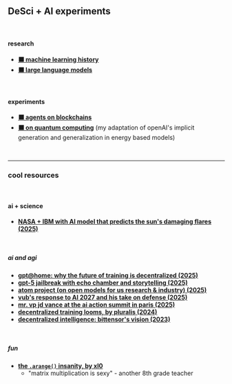 ## DeSci + AI experiments

 <br>

#### research

* **[⬛ machine learning history](deep_learning)**
* **[⬛ large language models](llms)**

<br>

#### experiments

* **[⬛ agents on blockchains](crypto_agents)**
* **[⬛ on quantum computing](EBMs)** (my adaptation of openAI's implicit generation and generalization in energy based
models)

<br>

---

### cool resources

<br>

#### ai + science

* **[NASA + IBM with AI model that predicts the sun's damaging flares (2025)](https://www.youtube.com/watch?v=KWMoF97C1Ds)**

<br>

##### ai and agi


* **[gpt@home: why the future of training is decentralized (2025)](https://www.gensyn.ai/articles/gpt-at-home)**
* **[gpt-5 jailbreak with echo chamber and storytelling
  (2025)](https://neuraltrust.ai/blog/gpt-5-jailbreak-with-echo-chamber-and-storytelling)**
* **[atom project (on open models for us research & industry) (2025)](https://www.atomproject.ai/)**
* **[vub's response to AI 2027 and his take on defense (2025)](https://vitalik.eth.limo/general/2025/07/10/2027.html)**
* **[mr. vp jd vance at the ai action summit in paris (2025)](https://www.youtube.com/watch?v=MnKsxnP2IVk)**
* **[decentralized training looms, by pluralis (2024)](https://blog.pluralis.ai/p/decentralized-ai-looms)**
* **[decentralized intelligence: bittensor's vision (2023)](https://plaintextcapital.com/blog/bittensors_ai_vision/)**

<br>

##### fun

* **[the `.arange()` insanity, by xl0](https://xl0.github.io/tinygrad-notes/arange.html)**
  - "matrix multiplication is sexy" - another 8th grade teacher 
